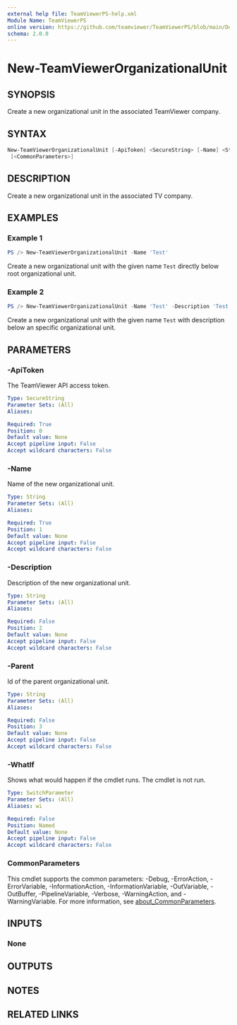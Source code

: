 ```yaml
---
external help file: TeamViewerPS-help.xml
Module Name: TeamViewerPS
online version: https://github.com/teamviewer/TeamViewerPS/blob/main/Docs/Help/New-TeamViewerOrganizationalUnit.md
schema: 2.0.0
---
```


# New-TeamViewerOrganizationalUnit

## SYNOPSIS

Create a new organizational unit in the associated TeamViewer company.

## SYNTAX

```powershell
New-TeamViewerOrganizationalUnit [-ApiToken] <SecureString> [-Name] <String> [-Description] <String> [-Parent] <String> [-WhatIf] [-Confirm]
 [<CommonParameters>]
```

## DESCRIPTION

Create a new organizational unit in the associated TV company.

## EXAMPLES

### Example 1

```powershell
PS /> New-TeamViewerOrganizationalUnit -Name 'Test'
```

Create a new organizational unit with the given name `Test` directly below root organizational unit.

### Example 2

```powershell
PS /> New-TeamViewerOrganizationalUnit -Name 'Test' -Description 'Test organizational unit' -Parent '1cbae0b5-8a2f-487a-a8cf-5b884787b52c'
```

Create a new organizational unit with the given name `Test` with description below an specific organizational unit.

## PARAMETERS

### -ApiToken

The TeamViewer API access token.

```yaml
Type: SecureString
Parameter Sets: (All)
Aliases:

Required: True
Position: 0
Default value: None
Accept pipeline input: False
Accept wildcard characters: False
```

### -Name

Name of the new organizational unit.

```yaml
Type: String
Parameter Sets: (All)
Aliases:

Required: True
Position: 1
Default value: None
Accept pipeline input: False
Accept wildcard characters: False
```

### -Description

Description of the new organizational unit.

```yaml
Type: String
Parameter Sets: (All)
Aliases:

Required: False
Position: 2
Default value: None
Accept pipeline input: False
Accept wildcard characters: False
```

### -Parent

Id of the parent organizational unit.

```yaml
Type: String
Parameter Sets: (All)
Aliases:

Required: False
Position: 3
Default value: None
Accept pipeline input: False
Accept wildcard characters: False
```

### -WhatIf

Shows what would happen if the cmdlet runs.
The cmdlet is not run.

```yaml
Type: SwitchParameter
Parameter Sets: (All)
Aliases: wi

Required: False
Position: Named
Default value: None
Accept pipeline input: False
Accept wildcard characters: False
```

### CommonParameters

This cmdlet supports the common parameters: -Debug, -ErrorAction, -ErrorVariable, -InformationAction, -InformationVariable, -OutVariable, -OutBuffer, -PipelineVariable, -Verbose, -WarningAction, and -WarningVariable. For more information, see [about_CommonParameters](http://go.microsoft.com/fwlink/?LinkID=113216).

## INPUTS

### None

## OUTPUTS

## NOTES

## RELATED LINKS
